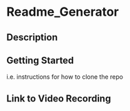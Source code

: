 # Readme_Generator

## Description

## Getting Started

i.e. instructions for how to clone the repo

## Link to Video Recording
